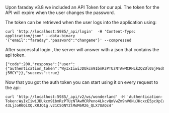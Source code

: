 Upon faraday v3.8 we included an API Token for our api.
The token for the API will expire when the user changes the password.

The token can be retrieved when the user logs into the application using:

```
curl 'http://localhost:5985/_api/login'  -H 'Content-Type: application/json' --data-binary '{"email":"faraday","password":"changeme"}' --compressed
```

After successful login , the server will answer with a json that contains the api token.

```
{"code":200,"response":{"user":{"authentication_token":"WyIxIiwiJDUkcm91bmRzPTUzNTAwMCRHLkZQZUl0SjFEd0FsWjh2JEt5S01pS2h4elJJVzZUWmJVaTlzN2x1ZEx1eTVyZkxyM2E5V015QzB3QkMiXQ.XRJP_w.Pe9RBV0WAS6xOPrtHZUpx-j5MCY"}},"success":true}
```

Now that you got the auth token you can start using it on every request to the api:

```
curl 'http://localhost:5985/_api/v2/ws/wonderland' -H 'Authentication-Token:WyIxIiwiJDUkcm91bmRzPTUzNTAwMCRPeno4LkcvQmVwZm9nV0NuJHcxcE5pcXpCa1NtZTFFL05LTzBtTHpNdEZ2QVZVTkNEcUVaUG
43LjJoR0QiXQ.XRJQ1g.v21C5QNYZlMoM6M26_QLX7UAQc4'
```